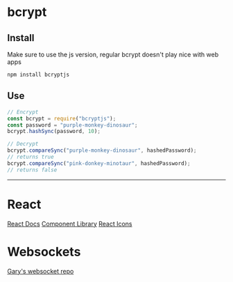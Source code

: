 # bcrypt

## Install

Make sure to use the js version, regular bcrypt doesn't play nice with web apps

```
npm install bcryptjs
```

## Use

```javascript
// Encrypt
const bcrypt = require("bcryptjs");
const password = "purple-monkey-dinosaur";
bcrypt.hashSync(password, 10);

// Decrypt
bcrypt.compareSync("purple-monkey-dinosaur", hashedPassword);
// returns true
bcrypt.compareSync("pink-donkey-minotaur", hashedPassword);
// returns false
```

---

# React

[React Docs](https://create-react-app.dev/)
[Component Library](https://mui.com/)
[React Icons](https://react-icons.github.io/react-icons/)

# Websockets

[Gary's websocket repo](https://github.com/gary-jipp/demo-websockets)
